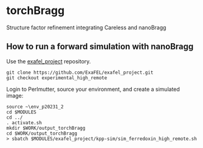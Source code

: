 # torchBragg

Structure factor refinement integrating Careless and nanoBragg

## How to run a forward simulation with nanoBragg

Use the [exafel_project](https://github.com/ExaFEL/exafel_project) repository.
```
git clone https://github.com/ExaFEL/exafel_project.git
git checkout experimental_high_remote
```

Login to Perlmutter, source your environment, and create a simulated image:
```
source ~\env_p20231_2
cd $MODULES
cd ../
. activate.sh
mkdir $WORK/output_torchBragg
cd $WORK/output_torchBragg
> sbatch $MODULES/exafel_project/kpp-sim/sim_ferredoxin_high_remote.sh
```
